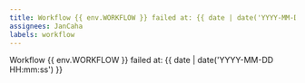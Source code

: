 ```yaml
---
title: Workflow {{ env.WORKFLOW }} failed at: {{ date | date('YYYY-MM-DD HH:mm:ss') }}
assignees: JanCaha
labels: workflow
---
```


Workflow {{ env.WORKFLOW }} failed at: {{ date | date('YYYY-MM-DD HH:mm:ss') }}